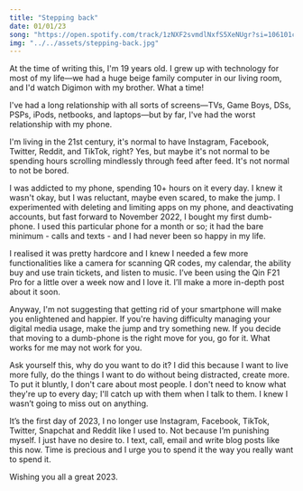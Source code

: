 ```yaml
---
title: "Stepping back"
date: 01/01/23
song: "https://open.spotify.com/track/1zNXF2svmdlNxfS5XeNUgr?si=106101cb988e4a24"
img: "../../assets/stepping-back.jpg"
---
```


At the time of writing this, I'm 19 years old. I grew up with technology for most of my life—we had a huge beige family computer in our living room, and I'd watch Digimon with my brother. What a time!

I've had a long relationship with all sorts of screens—TVs, Game Boys, DSs, PSPs, iPods, netbooks, and laptops—but by far, I've had the worst relationship with my phone.

I'm living in the 21st century, it's normal to have Instagram, Facebook, Twitter, Reddit, and TikTok, right? Yes, but maybe it's not normal to be spending hours scrolling mindlessly through feed after feed. It's not normal to not be bored.

I was addicted to my phone, spending 10+ hours on it every day. I knew it wasn't okay, but I was reluctant, maybe even scared, to make the jump. I experimented with deleting and limiting apps on my phone, and deactivating accounts, but fast forward to November 2022, I bought my first dumb-phone. I used this particular phone for a month or so; it had the bare minimum - calls and texts - and I had never been so happy in my life.

I realised it was pretty hardcore and I knew I needed a few more functionalities like a camera for scanning QR codes, my calendar, the ability buy and use train tickets, and listen to music. I’ve been using the Qin F21 Pro for a little over a week now and I love it. I’ll make a more in-depth post about it soon.

Anyway, I'm not suggesting that getting rid of your smartphone will make you enlightened and happier. If you're having difficulty managing your digital media usage, make the jump and try something new. If you decide that moving to a dumb-phone is the right move for you, go for it. What works for me may not work for you.

Ask yourself this, why do you want to do it? I did this because I want to live more fully, do the things I want to do without being distracted, create more. To put it bluntly, I don't care about most people. I don't need to know what they're up to every day; I'll catch up with them when I talk to them. I knew I wasn’t going to miss out on anything.

It’s the first day of 2023, I no longer use Instagram, Facebook, TikTok, Twitter, Snapchat and Reddit like I used to. Not because I’m punishing myself. I just have no desire to. I text, call, email and write blog posts like this now. Time is precious and I urge you to spend it the way you really want to spend it.

Wishing you all a great 2023.
